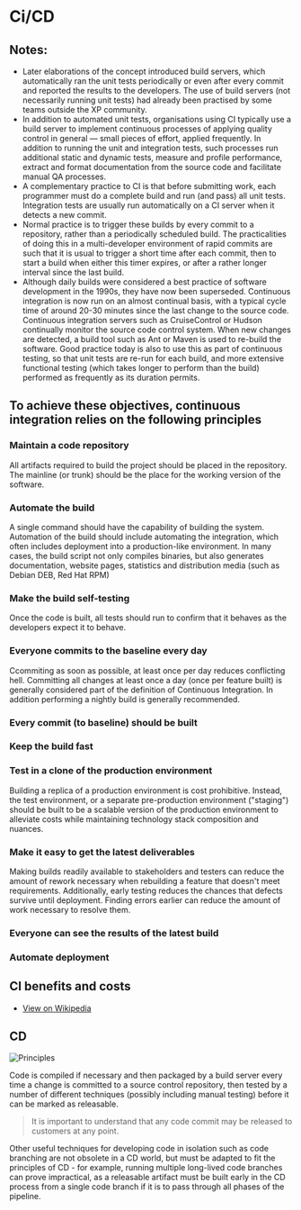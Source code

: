 # Ci/CD


## Notes:
* Later elaborations of the concept introduced build servers, which 
  automatically ran the unit tests periodically or even after every commit and
  reported the results to the developers. The use of build servers (not 
  necessarily running unit tests) had already been practised by some teams 
  outside the XP community.
* In addition to automated unit tests, organisations using CI typically use a 
  build server to implement continuous processes of applying quality control in
  general — small pieces of effort, applied frequently. In addition to running
  the unit and integration tests, such processes run additional static and 
  dynamic tests, measure and profile performance, extract and format 
  documentation from the source code and facilitate manual QA processes.
* A complementary practice to CI is that before submitting work, each 
  programmer must do a complete build and run (and pass) all unit tests. 
  Integration tests are usually run automatically on a CI server when it 
  detects a new commit.
* Normal practice is to trigger these builds by every commit to a repository, 
  rather than a periodically scheduled build. The practicalities of doing this
  in a multi-developer environment of rapid commits are such that it is usual 
  to trigger a short time after each commit, then to start a build when either
  this timer expires, or after a rather longer interval since the last build.
* Although daily builds were considered a best practice of software development
  in the 1990s, they have now been superseded. Continuous integration is now 
  run on an almost continual basis, with a typical cycle time of around 20-30 
  minutes since the last change to the source code. Continuous integration 
  servers such as CruiseControl or Hudson continually monitor the source code 
  control system. When new changes are detected, a build tool such as Ant or 
  Maven is used to re-build the software. Good practice today is also to use 
  this as part of continuous testing, so that unit tests are re-run for each 
  build, and more extensive functional testing (which takes longer to perform 
  than the build) performed as frequently as its duration permits.

## To achieve these objectives, continuous integration relies on the following principles

### Maintain a code repository

All artifacts required to build the project should be placed in the repository.
The mainline (or trunk) should be the place for the working version of the 
software.

### Automate the build

A single command should have the capability of building the system. Automation
of the build should include automating the integration, which often includes 
deployment into a production-like environment. In many cases, the build script
not only compiles binaries, but also generates documentation, website pages, 
statistics and distribution media (such as Debian DEB, Red Hat RPM)

### Make the build self-testing

Once the code is built, all tests should run to confirm that it behaves as the
developers expect it to behave.

### Everyone commits to the baseline every day

Ccommiting as soon as possible, at least once per day reduces conflicting hell.
Committing all changes at least once a day (once per feature built) is 
generally considered part of the definition of Continuous Integration. In 
addition performing a nightly build is generally recommended.

### Every commit (to baseline) should be built

### Keep the build fast

### Test in a clone of the production environment

Building a replica of a production environment is cost prohibitive. Instead, 
the test environment, or a separate pre-production environment ("staging") 
should be built to be a scalable version of the production environment to 
alleviate costs while maintaining technology stack composition and nuances.

### Make it easy to get the latest deliverables

Making builds readily available to stakeholders and testers can reduce the 
amount of rework necessary when rebuilding a feature that doesn't meet 
requirements. Additionally, early testing reduces the chances that defects 
survive until deployment. Finding errors earlier can reduce the amount of work
necessary to resolve them.

### Everyone can see the results of the latest build

### Automate deployment

## CI benefits and costs

* [View on Wikipedia](https://en.wikipedia.org/wiki/Continuous_integration#Costs_and_benefits)

## CD

![Principles](https://upload.wikimedia.org/wikipedia/commons/c/c3/Continuous_Delivery_process_diagram.svg)

Code is compiled if necessary and then packaged by a build server every time a
change is committed to a source control repository, then tested by a number of
different techniques (possibly including manual testing) before it can be 
marked as releasable.

> It is important to understand that any code commit may be released to 
> customers at any point. 

Other useful techniques for developing code in isolation such as code branching
are not obsolete in a CD world, but must be adapted to fit the principles of CD - 
for example, running multiple long-lived code branches can prove impractical,
as a releasable artifact must be built early in the CD process from a single 
code branch if it is to pass through all phases of the pipeline.

